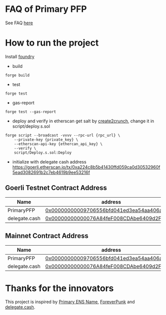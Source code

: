 # FAQ of Primary PFP
See FAQ [here](https://github.com/ForeverPFP/primary-pfp-contract/blob/main/faq.md)

# How to run the project
Install [foundry](https://book.getfoundry.sh/)

- build
```
forge build
```

- test
```
forge test 
```

- gas-report
```
forge test --gas-report
```

- deploy and verify in etherscan
get salt by [create2crunch](https://github.com/0age/create2crunch), change it
in script/deploy.s.sol

```
forge script --broadcast -vvvv --rpc-url {rpc_url} \
    --private-key {private_key} \
    --etherscan-api-key {ethercan_api_key} \
    --verify \
    script/Deploy.s.sol:Deploy
```
- initialize with delegate cash address
https://goerli.etherscan.io/tx/0xa224c8b5b41430ffd059ca0d30532960f5ead3082691b2c7eb4619b9ee53216f


## Goerli Testnet Contract Address

| Name | address |
| --- | --- |
| PrimaryPFP | [0x00000000009706556bfd041ed3ea54aa406a7e60](https://goerli.etherscan.io/address/0x00000000009706556bfd041ed3ea54aa406a7e60) |
| delegate.cash | [0x00000000000076A84feF008CDAbe6409d2FE638B](https://goerli.etherscan.io/address/0x00000000000076A84feF008CDAbe6409d2FE638B) |

## Mainnet Contract Address
| Name | address |
| --- | --- |
| PrimaryPFP | [0x00000000009706556bfd041ed3ea54aa406a7e60](https://etherscan.io/address/0x00000000009706556bfd041ed3ea54aa406a7e60) |
| delegate.cash | [0x00000000000076A84feF008CDAbe6409d2FE638B](https://etherscan.io/address/0x00000000000076A84feF008CDAbe6409d2FE638B) |


# Thanks for the innovators
This project is inspired by [Primary ENS Name](https://app.ens.domains/faq#what-is-a-primary-ens-name-record), [ForeverPunk](https://twitter.com/ForeverpunksCom) and [delegate.cash](https://delegate.cash).
